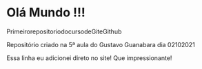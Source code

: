 # Olá Mundo !!!
 PrimeirorepositoriodocursodeGiteGithub

Repositório criado na 5ª aula do Gustavo Guanabara dia 02102021

Essa linha eu adicionei direto no site! Que impressionante!
